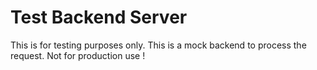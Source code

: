 # Test Backend Server

This is for testing purposes only. This is a mock backend to process the request.
Not for production use !